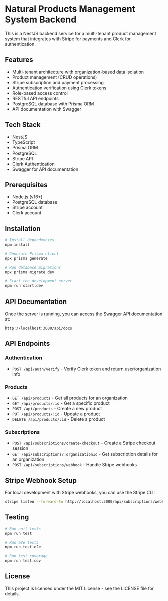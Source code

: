 # Natural Products Management System Backend

This is a NestJS backend service for a multi-tenant product management system that integrates with Stripe for payments and Clerk for authentication.

## Features

- Multi-tenant architecture with organization-based data isolation
- Product management (CRUD operations)
- Stripe subscription and payment processing
- Authentication verification using Clerk tokens
- Role-based access control
- RESTful API endpoints
- PostgreSQL database with Prisma ORM
- API documentation with Swagger

## Tech Stack

- NestJS
- TypeScript
- Prisma ORM
- PostgreSQL
- Stripe API
- Clerk Authentication
- Swagger for API documentation

## Prerequisites

- Node.js (v16+)
- PostgreSQL database
- Stripe account
- Clerk account

## Installation

```bash
# Install dependencies
npm install

# Generate Prisma client
npx prisma generate

# Run database migrations
npx prisma migrate dev

# Start the development server
npm run start:dev
```

## API Documentation

Once the server is running, you can access the Swagger API documentation at:

```
http://localhost:3000/api/docs
```

## API Endpoints

### Authentication

- `POST /api/auth/verify` - Verify Clerk token and return user/organization info

### Products

- `GET /api/products` - Get all products for an organization
- `GET /api/products/:id` - Get a specific product
- `POST /api/products` - Create a new product
- `PUT /api/products/:id` - Update a product
- `DELETE /api/products/:id` - Delete a product

### Subscriptions

- `POST /api/subscriptions/create-checkout` - Create a Stripe checkout session
- `GET /api/subscriptions/:organizationId` - Get subscription details for an organization
- `POST /api/subscriptions/webhook` - Handle Stripe webhooks

## Stripe Webhook Setup

For local development with Stripe webhooks, you can use the Stripe CLI:

```bash
stripe listen --forward-to http://localhost:3000/api/subscriptions/webhook
```

## Testing

```bash
# Run unit tests
npm run test

# Run e2e tests
npm run test:e2e

# Run test coverage
npm run test:cov
```

## License

This project is licensed under the MIT License - see the LICENSE file for details.
